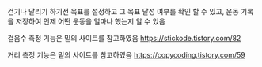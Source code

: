 걷기나 달리기 하기전 목표를 설정하고 그 목표 달성 여부를 확인 할 수 있고, 운동 기록을 저장하여 언제 어떤 운동을 얼마나 했는지 알 수 있음

걸음수 측정 기능은 밑의 사이트를 참고하였음
https://stickode.tistory.com/82 

거리 측정 기능은 밑의 사이트를 참고하였음
https://copycoding.tistory.com/59
